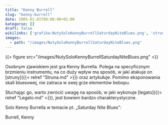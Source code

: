 ```yaml
---
title: "Kenny Burrell"
slug: "kenny-burrell"
date: 2005-01-01T00:00:00+01:00
kategorie: []
draft: false
wikilinks: ['grafika:NutySoloKennyBurrellSaturdayNiteBlues.png', 'struna', 'legato', 'kategoria:gitarzy%C5%9Bci_jazzowi']
images:
  - path: "/images/NutySoloKennyBurrellSaturdayNiteBlues.png"
---
```

{{< figure src="/images/NutySoloKennyBurrellSaturdayNiteBlues.png" >}}

Osobnym zjawiskiem jest gra Kenny Burrella. Polega na specyficznym
brzmieniu instrumentu, na co duży wpływ ma sposób, w jaki atakuje on
[struny]({{< relref "Struna.md" >}}) oraz artykułuje. Pomimo eksponowania skali
bluesowej, nie zatraca w swej grze elementów bebopu.

Słuchając go, warto zwrócić uwagę na sposób, w jaki wykonuje
[legato]({{< relref "Legato.md" >}}), jest bowiem bardzo charakterystyczne.

Solo Kenny Burrella w temacie pt. „Saturday Nite Blues":

Burrell, Kenny<!-- link nie odnosił się do niczego -->